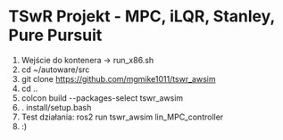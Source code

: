 # TSwR Projekt - MPC, iLQR, Stanley, Pure Pursuit

1. Wejście do kontenera -> run_x86.sh 
2. cd ~/autoware/src
3. git clone https://github.com/mgmike1011/tswr_awsim
4. cd ..
5. colcon build --packages-select tswr_awsim
6. . install/setup.bash
7. Test działania: ros2 run tswr_awsim lin_MPC_controller 
6. :)